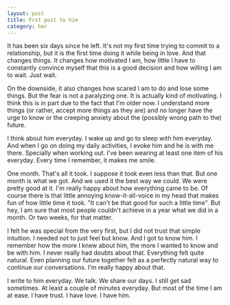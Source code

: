 ```yaml
---
layout: post
title: Frst post to him
category: her
---
```


It has been six days since he left. It's not my first time trying to commit to a relationship, but it is the first time doing it while being in love. And that changes things. It changes how motivated I am, how little I have to constantly convince myself that this is a good decision and how willing I am to wait. Just wait.

On the downside, it also changes how scared I am to do and lose some things. But the fear is not a paralyzing one. It is actually kind of motivating. I think this is in part due to the fact that I'm older now. I understand more things (or rather, accept more things as they are) and no longer have the urge to know or the creeping anxiety about the (possibly wrong path to the) future.

I think about him everyday. I wake up and go to sleep with him everyday. And when I go on doing my daily activities, I evoke him and he is with me there. Specially when working out. I’ve been wearing at least one item of his everyday. Every time I remember, it makes me smile.

One month. That's all it took. I suppose it took even less than that. But one month is what we got. And we used it the best way we could. We were pretty good at it. I'm really happy about how everything came to be. Of course there is that little annoying know-it-all-voice in my head that makes fun of how little time it took. "It can't be that good for such a little time". But hey, I am sure that most people couldn't achieve in a year what we did in a month. Or two weeks, for that matter. 

I felt he was special from the very first, but I did not trust that simple intuition. I needed not to just feel but know. And I got to know him. I remember how the more I knew about him, the more I wanted to know and be with him. I never really had doubts about that. Everything felt quite natural. Even planning our future together felt as a  perfectly natural way to continue our conversations. I'm really happy about that. 

I write to him everyday. We talk. We share our days. I still get sad sometimes. At least a couple of minutes everyday. But most of the time I am at ease. I have trust. I have love. I have him. 





